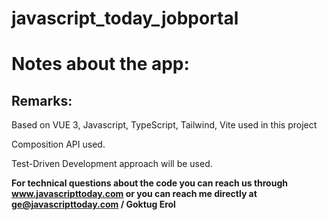 # javascript_today_jobportal

# Notes about the app:

<h2> Remarks: </h2>
<p> Based on VUE 3, Javascript, TypeScript, Tailwind, Vite used in this project </p>
<p> Composition API used.</p>
<p> Test-Driven Development approach will be used.</p>

<b> For technical questions about the code you can reach us through www.javascripttoday.com or you can reach me directly at ge@javascripttoday.com / Goktug Erol </b>
